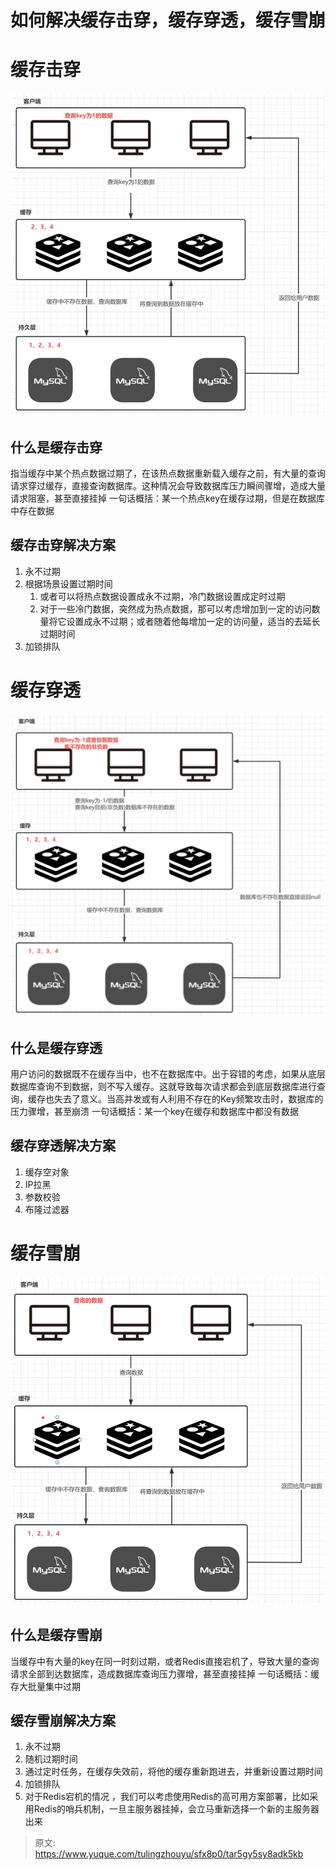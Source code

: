 # 如何解决缓存击穿，缓存穿透，缓存雪崩


# 缓存击穿
![1682749582876-cec91a44-69ef-403f-8996-7c3cc7a5a054.jpeg](./img/559pD2IJjg7FkGB4/1682749582876-cec91a44-69ef-403f-8996-7c3cc7a5a054-919865.jpeg)


## 什么是缓存击穿
指当缓存中某个热点数据过期了，在该热点数据重新载入缓存之前，有大量的查询请求穿过缓存，直接查询数据库。这种情况会导致数据库压力瞬间骤增，造成大量请求阻塞，甚至直接挂掉
一句话概括：某一个热点key在缓存过期，但是在数据库中存在数据

## 缓存击穿解决方案

1. 永不过期
2. 根据场景设置过期时间
   1. 或者可以将热点数据设置成永不过期，冷门数据设置成定时过期
   2. 对于一些冷门数据，突然成为热点数据，那可以考虑增加到一定的访问数量将它设置成永不过期；或者随着他每增加一定的访问量，适当的去延长过期时间
3. 加锁排队

# 缓存穿透
![1682748168805-5b081124-95a7-4cca-868d-9f0287f75fed.jpeg](./img/559pD2IJjg7FkGB4/1682748168805-5b081124-95a7-4cca-868d-9f0287f75fed-134659.jpeg)

## 什么是缓存穿透
用户访问的数据既不在缓存当中，也不在数据库中。出于容错的考虑，如果从底层数据库查询不到数据，则不写入缓存。这就导致每次请求都会到底层数据库进行查询，缓存也失去了意义。当高并发或有人利用不存在的Key频繁攻击时，数据库的压力骤增，甚至崩溃
一句话概括：某一个key在缓存和数据库中都没有数据

## 缓存穿透解决方案

1. 缓存空对象
2. IP拉黑
3. 参数校验
4. 布隆过滤器

# 缓存雪崩
![1682748219715-90b857d5-e9e6-4131-a00a-b73591bb4123.jpeg](./img/559pD2IJjg7FkGB4/1682748219715-90b857d5-e9e6-4131-a00a-b73591bb4123-697357.jpeg)

## 什么是缓存雪崩
当缓存中有大量的key在同一时刻过期，或者Redis直接宕机了，导致大量的查询请求全部到达数据库，造成数据库查询压力骤增，甚至直接挂掉
一句话概括：缓存大批量集中过期

## 缓存雪崩解决方案

1. 永不过期
2. 随机过期时间
3. 通过定时任务，在缓存失效前，将他的缓存重新跑进去，并重新设置过期时间
4. 加锁排队
5. 对于Redis宕机的情况 ，我们可以考虑使用Redis的高可用方案部署，比如采用Redis的哨兵机制，一旦主服务器挂掉，会立马重新选择一个新的主服务器出来




> 原文: <https://www.yuque.com/tulingzhouyu/sfx8p0/tar5gy5sy8adk5kb>